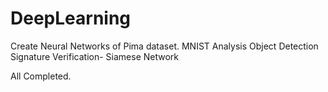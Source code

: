 # DeepLearning
Create Neural Networks of Pima dataset.
MNIST Analysis
Object Detection
Signature Verification- Siamese Network

All Completed.
